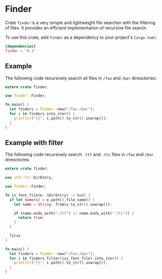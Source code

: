 # Finder

Crate `finder` is a very simple and lightweight file searcher with the filtering of files.
It provides an efficient implementation of recursive file search.

To use this crate, add `finder` as a dependency to your project's
`Cargo.toml`:

```toml
[dependencies]
finder = "0.1"
```

## Example

The following code recursively search all files in `/foo` and `/bar` diresctories:

```rust
extern crate finder;

use finder::Finder;

fn main() {
  let finders = Finder::new("/foo:/bar");
  for i in finders.into_iter() {
    println!("{}", i.path().to_str().unwrap());
  }
}
```

## Example with filter

The following code recursively search `.ttf` and `.ttc` files in `/foo` and `/bar` diresctories:

```rust
extern crate finder;

use std::fs::DirEntry;

use finder::Finder;

fn is_font_file(e: &DirEntry) -> bool {
  if let Some(s) = e.path().file_name() {
    let name = String::from(s.to_str().unwrap());

    if (name.ends_with(".ttf") || name.ends_with(".ttc")) {
      return true;
    }
  }

  false
}

fn main() {
  let finders = Finder::new("/foo:/bar");
  for i in finders.filter(&is_font_file).into_iter() {
    println!("{}", i.path().to_str().unwrap());
  }
}
```
